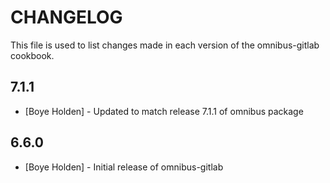 CHANGELOG
=========

This file is used to list changes made in each version of the omnibus-gitlab cookbook.

7.1.1
-----
- [Boye Holden] - Updated to match release 7.1.1 of omnibus package

6.6.0
-----
- [Boye Holden] - Initial release of omnibus-gitlab